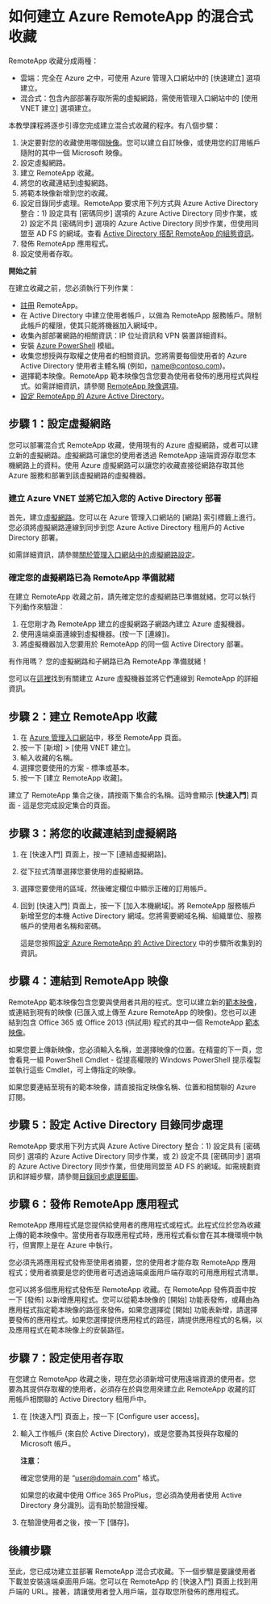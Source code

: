 <properties 
	pageTitle="如何建立 Azure RemoteApp 的混合式收藏"
	description="了解如何建立連接內部網路的 RemoteApp 部署。"
	services="remoteapp"
	documentationCenter=""
	authors="lizap"
	manager="mbaldwin"
	editor=""/>

<tags 
	ms.service="remoteapp"
	ms.workload="compute"
	ms.tgt_pltfrm="na"
	ms.devlang="na"
	ms.topic="article"
	ms.date="08/12/2015"
	ms.author="elizapo"/>

# 如何建立 Azure RemoteApp 的混合式收藏

RemoteApp 收藏分成兩種：

- 雲端：完全在 Azure 之中，可使用 Azure 管理入口網站中的 [快速建立] 選項建立。  
- 混合式：包含內部部署存取所需的虛擬網路，需使用管理入口網站中的 [使用 VNET 建立] 選項建立。

本教學課程將逐步引導您完成建立混合式收藏的程序。有八個步驟：

1.	決定要對您的收藏使用哪個[映像](remoteapp-imageoptions.md)。您可以建立自訂映像，或使用您的訂用帳戶隨附的其中一個 Microsoft 映像。
2. 設定虛擬網路。
2.	建立 RemoteApp 收藏。
2.	將您的收藏連結到虛擬網路。
3.	將範本映像新增到您的收藏。
4.	設定目錄同步處理。RemoteApp 要求用下列方式與 Azure Active Directory 整合：1) 設定具有 [密碼同步] 選項的 Azure Active Directory 同步作業，或 2) 設定不具 [密碼同步] 選項的 Azure Active Directory 同步作業，但使用同盟至 AD FS 的網域。查看 [Active Directory 搭配 RemoteApp 的組態資訊](remoteapp-ad.md)。
5.	發佈 RemoteApp 應用程式。
6.	設定使用者存取。

**開始之前**

在建立收藏之前，您必須執行下列作業：

- [註冊](http://azure.microsoft.com/services/remoteapp/) RemoteApp。 
- 在 Active Directory 中建立使用者帳戶，以做為 RemoteApp 服務帳戶。限制此帳戶的權限，使其只能將機器加入網域中。
- 收集內部部署網路的相關資訊：IP 位址資訊和 VPN 裝置詳細資料。
- 安裝 [Azure PowerShell](../install-configure-powershell.md) 模組。
- 收集您想授與存取權之使用者的相關資訊。您將需要每個使用者的 Azure Active Directory 使用者主體名稱 (例如，name@contoso.com)。
- 選擇範本映像。RemoteApp 範本映像包含您要為使用者發佈的應用程式與程式。如需詳細資訊，請參閱 [RemoteApp 映像選項](remoteapp-imageoptions.md)。 
- [設定 RemoteApp 的 Azure Active Directory](remoteapp-ad.md)。



## 步驟 1：設定虛擬網路
您可以部署混合式 RemoteApp 收藏，使用現有的 Azure 虛擬網路，或者可以建立新的虛擬網路。虛擬網路可讓您的使用者透過 RemoteApp 遠端資源存取您本機網路上的資料。使用 Azure 虛擬網路可以讓您的收藏直接從網路存取其他 Azure 服務和部署到該虛擬網路的虛擬機器。

### 建立 Azure VNET 並將它加入您的 Active Directory 部署

首先，建立[虛擬網路](../virtual-network/virtual-networks-create-vnet.md)。您可以在 Azure 管理入口網站的 [網路] 索引標籤上進行。您必須將虛擬網路連線到同步到您 Azure Active Directory 租用戶的 Active Directory 部署。

如需詳細資訊，請參閱[關於管理入口網站中的虛擬網路設定](../virtual-network/virtual-networks-settings.md)。

### 確定您的虛擬網路已為 RemoteApp 準備就緒
在建立 RemoteApp 收藏之前，請先確定您的虛擬網路已準備就緒。您可以執行下列動作來驗證：

1. 在您剛才為 RemoteApp 建立的虛擬網路子網路內建立 Azure 虛擬機器。
2. 使用遠端桌面連線到虛擬機器。(按一下 [連線])。
3. 將虛擬機器加入您要用於 RemoteApp 的同一個 Active Directory 部署。

有作用嗎？ 您的虛擬網路和子網路已為 RemoteApp 準備就緒！

您可以在[這裡](https://msdn.microsoft.com/library/azure/jj156003.aspx)找到有關建立 Azure 虛擬機器並將它們連線到 RemoteApp 的詳細資訊。

## 步驟 2：建立 RemoteApp 收藏 ##



1. 在 [Azure 管理入口網站](http://manage.windowsazure.com)中，移至 RemoteApp 頁面。
2. 按一下 [新增] > [使用 VNET 建立]。
3. 輸入收藏的名稱。
4. 選擇您要使用的方案 - 標準或基本。
5. 按一下 [建立 RemoteApp 收藏]。

建立了 RemoteApp 集合之後，請按兩下集合的名稱。這時會顯示 [**快速入門**] 頁面 - 這是您完成設定集合的頁面。

## 步驟 3：將您的收藏連結到虛擬網路 ##

 
1. 在 [快速入門] 頁面上，按一下 [連結虛擬網路]。
2. 從下拉式清單選擇您要使用的虛擬網路。
3. 選擇您要使用的區域，然後確定欄位中顯示正確的訂用帳戶。 
5. 回到 [快速入門] 頁面上，按一下 [加入本機網域]。將 RemoteApp 服務帳戶新增至您的本機 Active Directory 網域。您將需要網域名稱、組織單位、服務帳戶的使用者名稱和密碼。 

	這是您按照[設定 Azure RemoteApp 的 Active Directory](remoteapp-ad.md) 中的步驟所收集到的資訊。


## 步驟 4：連結到 RemoteApp 映像 ##

RemoteApp 範本映像包含您要與使用者共用的程式。您可以建立新的[範本映像](remoteapp-imageoptions.md)，或連結到現有的映像 (已匯入或上傳至 Azure RemoteApp 的映像)。您也可以連結到包含 Office 365 或 Office 2013 (供試用) 程式的其中一個 RemoteApp [範本映像](remoteapp-images.md)。

如果您要上傳新映像，您必須輸入名稱，並選擇映像的位置。在精靈的下一頁，您會看見一組 PowerShell Cmdlet - 從提高權限的 Windows PowerShell 提示複製並執行這些 Cmdlet，可上傳指定的映像。

如果您要連結至現有的範本映像，請直接指定映像名稱、位置和相關聯的 Azure 訂閱。



## 步驟 5：設定 Active Directory 目錄同步處理 ##

RemoteApp 要求用下列方式與 Azure Active Directory 整合：1) 設定具有 [密碼同步] 選項的 Azure Active Directory 同步作業，或 2) 設定不具 [密碼同步] 選項的 Azure Active Directory 同步作業，但使用同盟至 AD FS 的網域。如需規劃資訊和詳細步驟，請參閱[目錄同步處理藍圖](http://msdn.microsoft.com//library/azure/hh967642.aspx)。

## 步驟 6：發佈 RemoteApp 應用程式 ##

RemoteApp 應用程式是您提供給使用者的應用程式或程式。此程式位於您為收藏上傳的範本映像中。當使用者存取應用程式時，應用程式看似會在其本機環境中執行，但實際上是在 Azure 中執行。

您必須先將應用程式發佈至使用者摘要，您的使用者才能存取 RemoteApp 應用程式；使用者摘要是您的使用者可透過遠端桌面用戶端存取的可用應用程式清單。
 
您可以將多個應用程式發佈至 RemoteApp 收藏。在 RemoteApp 發佈頁面中按一下 [發佈] 以新增應用程式。您可以從範本映像的 [開始] 功能表發佈，或藉由為應用程式指定範本映像的路徑來發佈。如果您選擇從 [開始] 功能表新增，請選擇要發佈的應用程式。如果您選擇提供應用程式的路徑，請提供應用程式的名稱，以及應用程式在範本映像上的安裝路徑。

## 步驟 7：設定使用者存取 ##

在您建立 RemoteApp 收藏之後，現在您必須新增可使用遠端資源的使用者。您要為其提供存取權的使用者，必須存在於與您用來建立此 RemoteApp 收藏的訂用帳戶相關聯的 Active Directory 租用戶中。

1.	在 [快速入門] 頁面上，按一下 [Configure user access]。 
2.	輸入工作帳戶 (來自於 Active Directory)，或是您要為其授與存取權的 Microsoft 帳戶。

	**注意：**

	確定您使用的是 “user@domain.com” 格式。

	如果您的收藏中使用 Office 365 ProPlus，您必須為使用者使用 Active Directory 身分識別。這有助於驗證授權。


3.	在驗證使用者之後，按一下 [儲存]。


## 後續步驟 ##
至此，您已成功建立並部署 RemoteApp 混合式收藏。下一個步驟是要讓使用者下載並安裝遠端桌面用戶端。您可以在 RemoteApp 的 [快速入門] 頁面上找到用戶端的 URL。接著，請讓使用者登入用戶端，並存取您所發佈的應用程式。


 

<!---HONumber=August15_HO9-->